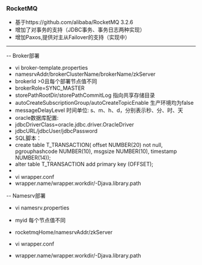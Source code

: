 ### RocketMQ

* 基于https://github.com/alibaba/RocketMQ 3.2.6
* 增加了对事务的支持（JDBC事务、事务日志两种实现）
* 增加Paxos,提供对主从Failover的支持（实现中）

----------
-- Broker部署
* vi broker-template.properties
*  namesrvAddr/brokerClusterName/brokerName/zkServer
* brokerId >0且每个部署节点值不同
* brokerRole=SYNC_MASTER
* storePathRootDir/storePathCommitLog 指向共享存储目录
* autoCreateSubscriptionGroup/autoCreateTopicEnable 生产环境均为false
* messageDelayLevel 时间单位: s、m、h、d，分别表示秒、分、时、天
* oracle数据库配置: 
* jdbcDriverClass=oracle.jdbc.driver.OracleDriver
* jdbcURL/jdbcUser/jdbcPassword
* SQL脚本：
* create table T_TRANSACTION( offset NUMBER(20) not null,  pgrouphashcode NUMBER(10),  msgsize NUMBER(10),  timestamp NUMBER(14));
* alter table T_TRANSACTION add primary key (OFFSET);
*
* vi wrapper.conf
* wrapper.name/wrapper.workdir/-Djava.library.path

-- Namesrv部署
* vi namesrv.properties
* myid 每个节点值不同
* rocketmqHome/namesrvAddr/zkServer

* vi wrapper.conf
* wrapper.name/wrapper.workdir/-Djava.library.path